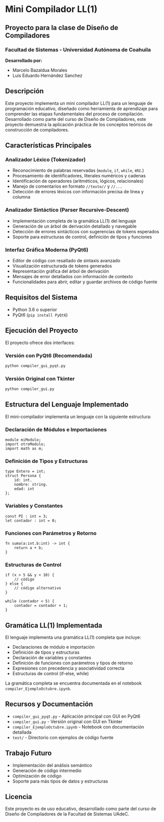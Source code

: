 # Mini Compilador LL(1)

## Proyecto para la clase de Diseño de Compiladores
### Facultad de Sistemas - Universidad Autónoma de Coahuila

**Desarrollado por:**
- Marcelo Bazaldua Morales
- Luis Eduardo Hernández Sanchez

## Descripción

Este proyecto implementa un mini compilador LL(1) para un lenguaje de programación educativo, diseñado como herramienta de aprendizaje para comprender las etapas fundamentales del proceso de compilación. Desarrollado como parte del curso de Diseño de Compiladores, este proyecto demuestra la aplicación práctica de los conceptos teóricos de construcción de compiladores.

## Características Principales

### Analizador Léxico (Tokenizador)
- Reconocimiento de palabras reservadas (`module`, `if`, `while`, etc.)
- Procesamiento de identificadores, literales numéricos y cadenas
- Identificación de operadores (aritméticos, lógicos, relacionales)
- Manejo de comentarios en formato `//texto//` y `//...`
- Detección de errores léxicos con información precisa de línea y columna

### Analizador Sintáctico (Parser Recursive-Descent)
- Implementación completa de la gramática LL(1) del lenguaje
- Generación de un árbol de derivación detallado y navegable
- Detección de errores sintácticos con sugerencias de tokens esperados
- Soporte para estructuras de control, definición de tipos y funciones

### Interfaz Gráfica Moderna (PyQt6)
- Editor de código con resaltado de sintaxis avanzado
- Visualización estructurada de tokens generados
- Representación gráfica del árbol de derivación
- Mensajes de error detallados con información de contexto
- Funcionalidades para abrir, editar y guardar archivos de código fuente

## Requisitos del Sistema

- Python 3.6 o superior
- PyQt6 (`pip install PyQt6`)

## Ejecución del Proyecto

El proyecto ofrece dos interfaces:

### Versión con PyQt6 (Recomendada)
```bash
python compiler_gui_pyqt.py
```

### Versión Original con Tkinter
```bash
python compiler_gui.py
```

## Estructura del Lenguaje Implementado

El mini-compilador implementa un lenguaje con la siguiente estructura:

### Declaración de Módulos e Importaciones
```
module miModulo;
import otroModulo;
import math as m;
```

### Definición de Tipos y Estructuras
```
type Entero = int;
struct Persona {
    id: int.
    nombre: string.
    edad: int
};
```

### Variables y Constantes
```
const PI : int = 3;
let contador : int = 0;
```

### Funciones con Parámetros y Retorno
```
fn suma(a:int.b:int) -> int {
    return a + b;
}
```

### Estructuras de Control
```
if (x > 5 && y < 10) {
    // código
} else {
    // código alternativo
}

while (contador < 5) {
    contador = contador + 1;
}
```

## Gramática LL(1) Implementada

El lenguaje implementa una gramática LL(1) completa que incluye:
- Declaraciones de módulo e importación
- Definición de tipos y estructuras
- Declaración de variables y constantes
- Definición de funciones con parámetros y tipos de retorno
- Expresiones con precedencia y asociatividad correcta
- Estructuras de control (if-else, while)

La gramática completa se encuentra documentada en el notebook `compiler_EjemploOctubre.ipynb`.

## Recursos y Documentación

- `compiler_gui_pyqt.py` - Aplicación principal con GUI en PyQt6
- `compiler_gui.py` - Versión original con GUI en Tkinter
- `compiler_EjemploOctubre.ipynb` - Notebook con documentación detallada
- `test/` - Directorio con ejemplos de código fuente

## Trabajo Futuro

- Implementación del análisis semántico
- Generación de código intermedio
- Optimización de código
- Soporte para más tipos de datos y estructuras

## Licencia

Este proyecto es de uso educativo, desarrollado como parte del curso de Diseño de Compiladores de la Facultad de Sistemas UAdeC.

